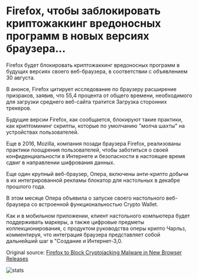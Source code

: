 # Firefox, чтобы заблокировать криптожаккинг вредоносных программ в новых версиях браузера...

Firefox будет блокировать криптожаккинг вредоносных программ в будущих версиях своего веб-браузера, в соответствии с объявлением 30 августа.

В анонсе, Firefox цитирует исследование по браузеру расширение призраков, заявив, что 55,4 процента от общего времени, необходимого для загрузки среднего веб-сайта тратится Загрузка сторонних трекеров.

Будущие версии Firefox, как сообщается, блокируют такие практики, как криптомининг скрипты, которые по умолчанию "молча шахты" на устройствах пользователей.

Еще в 2016, Mozilla, компания позади браузера Firefox, реализованы практики поощрения пользователей, чтобы заботиться о своей конфиденциальности в Интернете и безопасности в настоящее время сдвиг в направлении шифрования данных.

Еще один крупный веб-браузер, Опера, включены анти-крипто добычи в их интегрированной рекламы блокатор для настольных в декабре прошлого года.

В этом месяце Опера объявила о запуске своего настольного веб-браузера со встроенной функциональностью Crypto Wallet.

Как и в мобильном приложении, клиент настольного компьютера будет поддерживать маркеры, а также цифровые предметы коллекционирования, с продуктом руководства оперы крипто Чарльз, комментируя, что интеграция браузера представляет собой дальнейший шаг в "Создание и Интернет-3,0.

Original source: [Firefox to Block Cryptojacking Malware in New Browser Releases](https://cointelegraph.com/news/firefox-to-block-cryptojacking-malware-in-new-browser-releases)

![stats](https://c.statcounter.com/11760860/0/a89fa40b/1/ "stats")